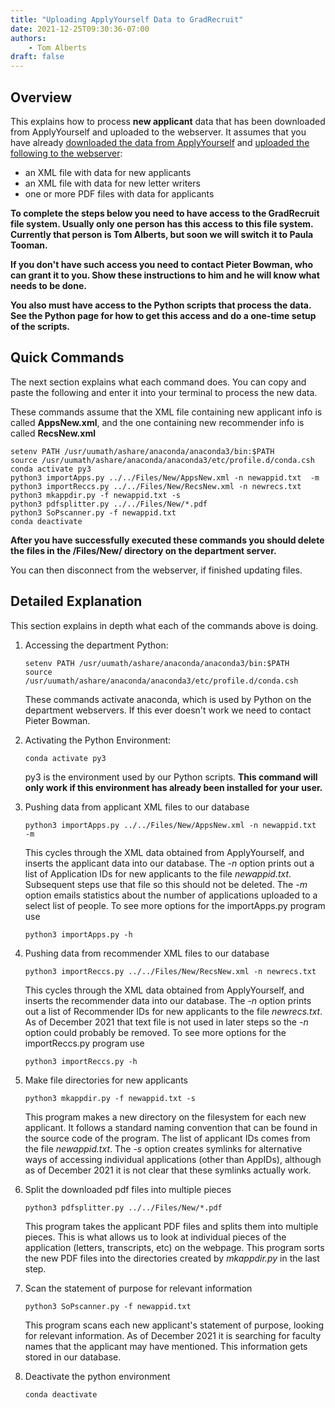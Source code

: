 ```yaml
---
title: "Uploading ApplyYourself Data to GradRecruit"
date: 2021-12-25T09:30:36-07:00
authors:
    - Tom Alberts
draft: false
---
```


## Overview

This explains how to process **new applicant** data that has been downloaded from ApplyYourself and uploaded to the webserver. It assumes that you have already [downloaded the data from ApplyYourself](download.md) and [uploaded the following to the webserver](upload.md):

* an XML file with data for new applicants
* an XML file with data for new letter writers
* one or more PDF files with data for applicants

**To complete the steps below you need to have access to the GradRecruit file system. Usually only one person has this access to this file system. Currently that person is Tom Alberts, but soon we will switch it to Paula Tooman.**

**If you don't have such access you need to contact Pieter Bowman, who can grant it to you. Show these instructions to him and he will know what needs to be done.**

**You also must have access to the Python scripts that process the data. See the Python page for how to get this access and do a one-time setup of the scripts.** 

## Quick Commands

The next section explains what each command does. You can copy and paste the following and enter it into your terminal to process the new data.

These commands assume that the XML file containing new applicant info is called **AppsNew.xml**, and the one containing new recommender info is called **RecsNew.xml**

    setenv PATH /usr/uumath/ashare/anaconda/anaconda3/bin:$PATH
    source /usr/uumath/ashare/anaconda/anaconda3/etc/profile.d/conda.csh
    conda activate py3
    python3 importApps.py ../../Files/New/AppsNew.xml -n newappid.txt  -m
    python3 importReccs.py ../../Files/New/RecsNew.xml -n newrecs.txt
    python3 mkappdir.py -f newappid.txt -s
    python3 pdfsplitter.py ../../Files/New/*.pdf
    python3 SoPscanner.py -f newappid.txt
    conda deactivate

**After you have successfully executed these commands you should delete the files in the /Files/New/ directory on the department server.**

You can then disconnect from the webserver, if finished updating files.

## Detailed Explanation

This section explains in depth what each of the commands above is doing.

1.  Accessing the department Python:

        setenv PATH /usr/uumath/ashare/anaconda/anaconda3/bin:$PATH
        source /usr/uumath/ashare/anaconda/anaconda3/etc/profile.d/conda.csh
    
    These commands activate anaconda, which is used by Python on the department webservers. If this ever doesn't work we need to contact Pieter Bowman.
    
2.  Activating the Python Environment:

        conda activate py3
    
    py3 is the environment used by our Python scripts. **This command will only work if this environment has already been installed for your user.**  
    
3.  Pushing data from applicant XML files to our database
    
        python3 importApps.py ../../Files/New/AppsNew.xml -n newappid.txt  -m      

    This cycles through the XML data obtained from ApplyYourself, and inserts the applicant data into our database. The *-n* option prints out a list of Application IDs for new applicants to the file *newappid.txt*. Subsequent steps use that file so this should not be deleted. The *-m* option emails statistics about the number of applications uploaded to a select list of people. To see more options for the importApps.py program use
    
        python3 importApps.py -h
        
4.  Pushing data from recommender XML files to our database
      
        python3 importReccs.py ../../Files/New/RecsNew.xml -n newrecs.txt
        
    This cycles through the XML data obtained from ApplyYourself, and inserts the recommender data into our database. The *-n* option prints out a list of Recommender IDs for new applicants to the file *newrecs.txt*. As of December 2021 that text file is not used in later steps so the *-n* option could probably be removed. To see more options for the importReccs.py program use
    
        python3 importReccs.py -h
        
5.  Make file directories for new applicants

        python3 mkappdir.py -f newappid.txt -s

    This program makes a new directory on the filesystem for each new applicant. It follows a standard naming convention that can be found in the source code of the program. The list of applicant IDs comes from the file *newappid.txt*. The *-s* option creates symlinks for alternative ways of accessing individual applications (other than AppIDs), although as of December 2021 it is not clear that these symlinks actually work.
    
6.  Split the downloaded pdf files into multiple pieces

        python3 pdfsplitter.py ../../Files/New/*.pdf
        
    This program takes the applicant PDF files and splits them into multiple pieces. This is what allows us to look at individual pieces of the application (letters, transcripts, etc) on the webpage. This program sorts the new PDF files into the directories created by *mkappdir.py* in the last step.
    
7.  Scan the statement of purpose for relevant information

        python3 SoPscanner.py -f newappid.txt
        
    This program scans each new applicant's statement of purpose, looking for relevant information. As of December 2021 it is searching for faculty names that the applicant may have mentioned. This information gets stored in our database.
    
8.  Deactivate the python environment

        conda deactivate    
